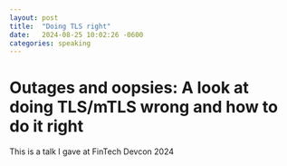 ```yaml
---
layout: post
title:  "Doing TLS right"
date:   2024-08-25 10:02:26 -0600
categories: speaking
---
```


# Outages and oopsies: A look at doing TLS/mTLS wrong and how to do it right

This is a talk I gave at FinTech Devcon 2024

<script src="//fast.wistia.com/embed/medias/gmwg9g412y.jsonp" async></script> 
<script src="//fast.wistia.com/assets/external/E-v1.js" async></script>
<div class="playerColor=26CB96 popover=true wistia_embed wistia_async_t2e4y6td8e wistia_embed_initialized" style="height:349px;width:620px">&nbsp;</div>
